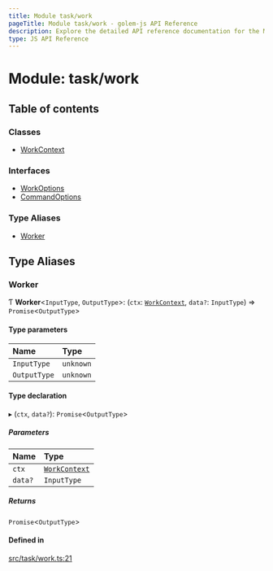 ```yaml
---
title: Module task/work
pageTitle: Module task/work - golem-js API Reference
description: Explore the detailed API reference documentation for the Module task/work within the golem-js SDK for the Golem Network.
type: JS API Reference
---
```

# Module: task/work

## Table of contents

### Classes

- [WorkContext](../classes/task_work.WorkContext)

### Interfaces

- [WorkOptions](../interfaces/task_work.WorkOptions)
- [CommandOptions](../interfaces/task_work.CommandOptions)

### Type Aliases

- [Worker](task_work#worker)

## Type Aliases

### Worker

Ƭ **Worker**\<`InputType`, `OutputType`\>: (`ctx`: [`WorkContext`](../classes/task_work.WorkContext), `data?`: `InputType`) => `Promise`\<`OutputType`\>

#### Type parameters

| Name | Type |
| :------ | :------ |
| `InputType` | `unknown` |
| `OutputType` | `unknown` |

#### Type declaration

▸ (`ctx`, `data?`): `Promise`\<`OutputType`\>

##### Parameters

| Name | Type |
| :------ | :------ |
| `ctx` | [`WorkContext`](../classes/task_work.WorkContext) |
| `data?` | `InputType` |

##### Returns

`Promise`\<`OutputType`\>

#### Defined in

[src/task/work.ts:21](https://github.com/golemfactory/golem-js/blob/49297d9/src/task/work.ts#L21)
